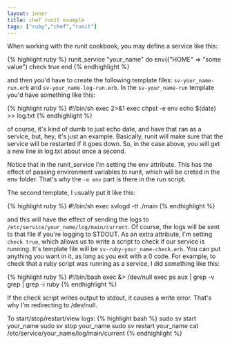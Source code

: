 ```yaml
---
layout: inner
title: chef runit example
tags: ["ruby","chef","runit"]
---
```

When working with the runit cookbook, you may define a service like this:

{% highlight ruby %}
runit_service "your_name" do
  env({"HOME" => "some value")
  check true
end
{% endhighlight %}

and then you'd have to create the following template files: `sv-your_name-run.erb` and
`sv-your_name-log-run.erb`. In the `sv-your_name-run` template you'd have something
like this:

{% highlight ruby %}
#!/bin/sh
exec 2>&1
exec chpst -e env echo $(date) >> log.txt
{% endhighlight %}

of course, it's kind of dumb to just echo date, and have that ran as a service, but, hey,
it's just an example. Basically, runit will make sure that the service will be restarted
if it goes down. So, in the case above, you will get a new line in log.txt about once a second.

Notice that in the runit_service I'm setting the env attribute. This has the effect of
passing environment variables to runit, which will be creted in the env folder. That's why
the `-e env` part is there in the run script.

The second template, I usually put it like this:

{% highlight ruby %}
#!/bin/sh
exec svlogd -tt ./main
{% endhighlight %}

and this will have the effect of sending the logs to `/etc/service/your_name/log/main/current`.
Of course, the logs will be sent to that file if you're logging to STDOUT. As an extra
attribute, I'm setting `check true`, which allows us to write a script to check if our
service is running. It's template file will be `sv-ruby-your_name-check.erb`. You can put anything
you want in it, as long as you exit with a 0 code. For example, to check that a ruby
script was running as a service, I did something like this:

{% highlight ruby %}
#!/bin/bash
exec &> /dev/null
exec ps aux | grep -v grep | grep -i ruby
{% endhighlight %}

If the check script writes output to stdout, it causes a write error. That's why I'm
redirecting to /dev/null.

To start/stop/restart/view logs:
{% highlight bash %}
sudo sv start your_name
sudo sv stop your_name
sudo sv restart your_name
cat /etc/service/your_name/log/main/current
{% endhighlight %}

